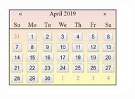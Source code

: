 <div align=center><img width="280" height="200" src="https://github.com/haoli94/Web-Tutorials/blob/master/Calendar/datePicker.png"/></div>

